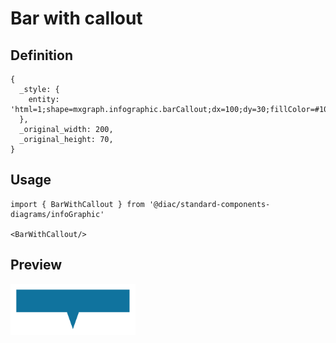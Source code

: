 # Bar with callout

## Definition

```
{
  _style: { 
    entity: 'html=1;shape=mxgraph.infographic.barCallout;dx=100;dy=30;fillColor=#10739E;strokeColor=none;align=center;verticalAlign=top;fontColor=#ffffff;fontSize=14;fontStyle=1;shadow=0;spacingTop=5;',
  },
  _original_width: 200,
  _original_height: 70,
}
```

## Usage

```
import { BarWithCallout } from '@diac/standard-components-diagrams/infoGraphic'

<BarWithCallout/>
```

## Preview

<img src="./bar-with-callout.png" width="200"/>
